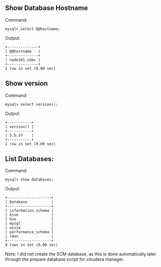 ## Show Database Hostname
Command:
```
mysql> select @@hostname;
```
Output:
```
+--------------+
| @@hostname   |
+--------------+
| node101.sebc |
+--------------+
1 row in set (0.00 sec)
```

## Show version
Command:
```
mysql> select version();
```
Output:
```
+-----------+
| version() |
+-----------+
| 5.5.57    |
+-----------+
1 row in set (0.00 sec)
```

## List Databases:
Command:
```
mysql> show databases;
```
Output:
```
+--------------------+
| Database           |
+--------------------+
| information_schema |
| hive               |
| hue                |
| mysql              |
| oozie              |
| performance_schema |
| rman               |
+--------------------+
9 rows in set (0.00 sec)
```
Note: I did not create the SCM database, as this is done automatically later through the prepare database script for cloudera manager.

